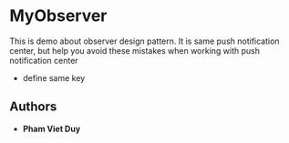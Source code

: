 # MyObserver

This is demo about observer design pattern. It is same push notification center, but help you avoid these mistakes when working with push notification center
- define same key

## Authors

* **Pham Viet Duy** 
